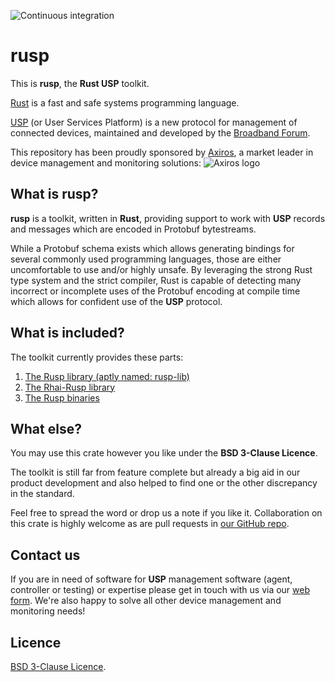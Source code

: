 ![Continuous integration](https://github.com/axiros/rusp/workflows/Continuous%20integration/badge.svg)

# rusp

This is **rusp**, the **Rust USP** toolkit.

[Rust][] is a fast and safe systems programming language.

[USP][] (or User Services Platform) is a new protocol for management of connected devices, maintained and developed by the [Broadband Forum][BBF].

This repository has been proudly sponsored by [Axiros][], a market leader in device management and monitoring solutions:
![Axiros logo](https://raw.github.com/axiros/rusp/master/Axiros_logo.svg)

##

## What is rusp?

**rusp** is a toolkit, written in **Rust**, providing support to work with **USP** records and messages which are encoded in Protobuf bytestreams.

While a Protobuf schema exists which allows generating bindings for several commonly used programming languages, those are either uncomfortable to use and/or highly unsafe. By leveraging the strong Rust type system and the strict compiler, Rust is capable of detecting many incorrect or incomplete uses of the Protobuf encoding at compile time which allows for confident use of the **USP** protocol.

## What is included?

The toolkit currently provides these parts: 

1. [The Rusp library (aptly named: rusp-lib)](https://github.com/axiros/rusp/tree/master/rusp-lib)
2. [The Rhai-Rusp library](https://github.com/axiros/rusp/tree/master/rhai-rusp)
3. [The Rusp binaries](https://github.com/axiros/rusp/tree/master/rusp-bin)

## What else?

You may use this crate however you like under the **BSD 3-Clause Licence**.

The toolkit is still far from feature complete but already a big aid in our product development and also helped to find one or the other discrepancy in the standard.

Feel free to spread the word or drop us a note if you like it. Collaboration on this crate is highly welcome as are pull requests in [our GitHub repo](https://github.com/axiros/rusp/).

## Contact us

If you are in need of software for **USP** management software (agent, controller or testing) or expertise please get in touch with us via our [web form](https://www.axiros.com). We're also happy to solve all other device management and monitoring needs!

[Rust]: https://www.rust-lang.org/
[USP]: https://usp.technology/
[BBF]: https://www.broadband-forum.org/
[Axiros]: https://www.axiros.com/

Licence
-------

[BSD 3-Clause Licence](LICENSE).
